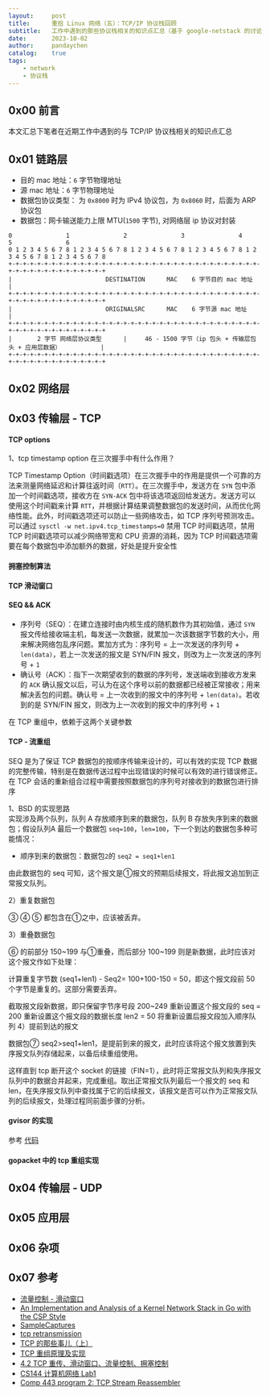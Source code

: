```yaml
---
layout:     post
title:      重拾 Linux 网络（五）：TCP/IP 协议栈回顾
subtitle:   工作中遇到的那些协议栈相关的知识点汇总（基于 google-netstack 的讨论）
date:       2023-10-02
author:     pandaychen
catalog:    true
tags:
    - network
    - 协议栈
---
```



##  0x00    前言
本文汇总下笔者在近期工作中遇到的与 TCP/IP 协议栈相关的知识点汇总

##  0x01    链路层

-   目的 mac 地址：`6` 字节物理地址
-   源 mac 地址：`6` 字节物理地址
-   数据包协议类型： 为 `0x8000` 时为 IPv4 协议包，为 `0x8060` 时，后面为 ARP 协议包
-   数据包：网卡输送能力上限 MTU(`1500` 字节), 对网络层 ip 协议对封装

```TEXT
0               1               2               3               4               5               6
0 1 2 3 4 5 6 7 8 1 2 3 4 5 6 7 8 1 2 3 4 5 6 7 8 1 2 3 4 5 6 7 8 1 2 3 4 5 6 7 8 1 2 3 4 5 6 7 8
+-+-+-+-+-+-+-+-+-+-+-+-+-+-+-+-+-+-+-+-+-+-+-+-+-+-+-+-+-+-+-+-+-+-+-+-+-+-+-+-+-+-+-+-+-+-+-+-+
|                          DESTINATION      MAC    6 字节目的 mac 地址                               |
+-+-+-+-+-+-+-+-+-+-+-+-+-+-+-+-+-+-+-+-+-+-+-+-+-+-+-+-+-+-+-+-+-+-+-+-+-+-+-+-+-+-+-+-+-+-+-+-+
|                          ORIGINALSRC      MAC    6 字节源 mac 地址                                |
+-+-+-+-+-+-+-+-+-+-+-+-+-+-+-+-+-+-+-+-+-+-+-+-+-+-+-+-+-+-+-+-+-+-+-+-+-+-+-+-+-+-+-+-+-+-+-+-+
|       2 字节 网络层协议类型      |     46 - 1500 字节（ip 包头 + 传输层包头 + 应用层数据）           |
+-+-+-+-+-+-+-+-+-+-+-+-+-+-+-+-+-+-+-+-+-+-+-+-+-+-+-+-+-+-+-+-+-+-+-+-+-+-+-+-+-+-+-+-+-+-+-+-+
```

##  0x02    网络层

##  0x03    传输层 - TCP

####    TCP options

1、tcp timestamp option 在三次握手中有什么作用？

TCP Timestamp Option（时间戳选项）在三次握手中的作用是提供一个可靠的方法来测量网络延迟和计算往返时间（`RTT`）。在三次握手中，发送方在 `SYN` 包中添加一个时间戳选项，接收方在 `SYN-ACK` 包中将该选项返回给发送方。发送方可以使用这个时间戳来计算 `RTT`，并根据计算结果调整数据包的发送时间，从而优化网络性能。此外，时间戳选项还可以防止一些网络攻击，如 TCP 序列号预测攻击。可以通过 `sysctl -w net.ipv4.tcp_timestamps=0` 禁用 TCP 时间戳选项，禁用 TCP 时间戳选项可以减少网络带宽和 CPU 资源的消耗，因为 TCP 时间戳选项需要在每个数据包中添加额外的数据，好处是提升安全性

####    拥塞控制算法


####    TCP 滑动窗口

####    SEQ && ACK
-   序列号（SEQ）：在建立连接时由内核生成的随机数作为其初始值，通过 `SYN` 报文传给接收端主机，每发送一次数据，就累加一次该数据字节数的大小，用来解决网络包乱序问题。累加方式为：序列号 = 上一次发送的序列号 + `len(data)`，若上一次发送的报文是 SYN/FIN 报文，则改为上一次发送的序列号 + `1`
-   确认号（ACK）：指下一次期望收到的数据的序列号，发送端收到接收方发来的 `ACK` 确认报文以后，可认为在这个序号以前的数据都已经被正常接收；用来解决丢包的问题。确认号 = 上一次收到的报文中的序列号 + `len(data)`。若收到的是 SYN/FIN 报文，则改为上一次收到的报文中的序列号 + `1`

在 TCP 重组中，依赖于这两个关键参数

####    TCP - 流重组
SEQ 是为了保证 TCP 数据包的按顺序传输来设计的，可以有效的实现 TCP 数据的完整传输，特别是在数据传送过程中出现错误的时候可以有效的进行错误修正。在 TCP 会话的重新组合过程中需要按照数据包的序列号对接收到的数据包进行排序

1、BSD 的实现思路<br>
实现涉及两个队列，队列 A 存放顺序到来的数据包，队列 B 存放失序到来的数据包；假设队列A 最后一个数据包 `seq=100`，`len=100`，下一个到达的数据包多种可能情况：
-   顺序到来的数据包：数据包`2`的 `seq2 = seq1+len1`

由此数据包的 seq 可知，这个报文是①报文的预期后续报文，将此报文追加到正常报文队列。

2）重复数据包

③ ④ ⑤ 都包含在①之中，应该被丢弃。

3）重叠数据包

⑥ 的前部分 150~199 与①重叠，而后部分 100~199 则是新数据，此时应该对这个报文作如下处理：

计算重复字节数
(seq1+len1) - Seq2= 100+100-150 = 50，即这个报文段前 50 个字节是重复的。这部分需要丢弃。

截取报文段新数据，即只保留字节序号段 200~249
重新设置这个报文段的 seq = 200
重新设置这个报文段的数据长度 len2 = 50
将重新设置后报文段加入顺序队列
4）提前到达的报文

数据包⑦ seq2>seq1+len1，是提前到来的报文，此时应该将这个报文放置到失序报文队列存储起来，以备后续重组使用。

这样直到 tcp 断开这个 socket 的链接（FIN=1），此时将正常报文队列和失序报文队列中的数据合并起来，完成重组。取出正常报文队列最后一个报文的 seq 和 len，在失序报文队列中查找属于它的后续报文，该报文是否可以作为正常报文队列的后续报文，处理过程同前面步骤的分析。
####    gvisor 的实现
参考 [代码](https://github.com/google/gvisor/tree/master/pkg/tcpip/transport/tcp)

####    gopacket 中的 tcp 重组实现


##  0x04    传输层 - UDP


##  0x05    应用层


##  0x06    杂项


##  0x07 参考
-   [流量控制 - 滑动窗口](https://wiki.brewlin.com/wiki/github/net-protocol/3.%E4%BC%A0%E8%BE%93%E5%B1%82/tcp/5.%E6%B5%81%E9%87%8F%E6%8E%A7%E5%88%B6%E7%9A%84%E5%AE%9E%E7%8E%B0-%E6%BB%91%E5%8A%A8%E7%AA%97%E5%8F%A3/)
-   [An Implementation and Analysis of a Kernel Network Stack in Go with the CSP Style](https://arxiv.org/abs/1603.05636)
-   [SampleCaptures](https://wiki.wireshark.org/SampleCaptures#tcp)
-   [tcp retransmission](https://www.cloudshark.org/captures/64c49f52f75e)
-   [TCP 的那些事儿（上）](https://coolshell.cn/articles/11564.html)
-   [TCP 重组原理及实现](https://www.cnblogs.com/realjimmy/p/12933690.html)
-   [4.2 TCP 重传、滑动窗口、流量控制、拥塞控制](https://xiaolincoding.com/network/3_tcp/tcp_feature.html#%E9%87%8D%E4%BC%A0%E6%9C%BA%E5%88%B6)
-   [CS144 计算机网络 Lab1](https://kiprey.github.io/2021/11/cs144-lab1/)
-   [Comp 443 program 2: TCP Stream Reassembler](http://pld.cs.luc.edu/courses/443/spr10/tcp_reassembler.html)